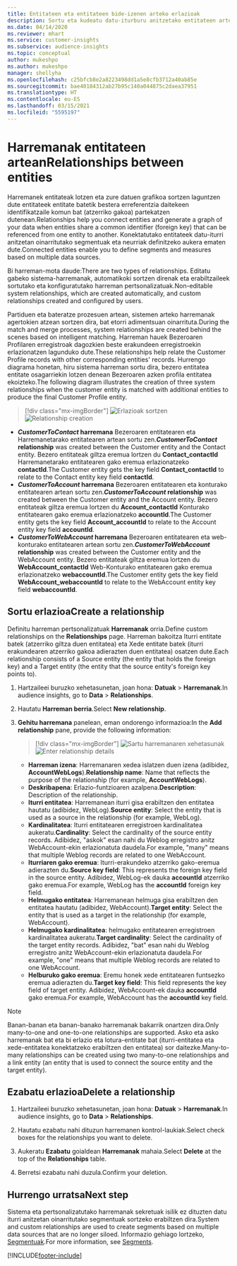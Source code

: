 ```yaml
---
title: Entitateen eta entitateen bide-izenen arteko erlazioak
description: Sortu eta kudeatu datu-iturburu anitzetako entitateen arteko harremanak.
ms.date: 04/14/2020
ms.reviewer: mhart
ms.service: customer-insights
ms.subservice: audience-insights
ms.topic: conceptual
author: mukeshpo
ms.author: mukeshpo
manager: shellyha
ms.openlocfilehash: c25bfcb8e2a8223498dd1a5e8cfb3712a40ab85e
ms.sourcegitcommit: bae40184312ab27b95c140a044875c2daea37951
ms.translationtype: HT
ms.contentlocale: eu-ES
ms.lasthandoff: 03/15/2021
ms.locfileid: "5595197"
---
```

# <a name="relationships-between-entities"></a><span data-ttu-id="9774f-103">Harremanak entitateen artean</span><span class="sxs-lookup"><span data-stu-id="9774f-103">Relationships between entities</span></span>

<span data-ttu-id="9774f-104">Harremanek entitateak lotzen eta zure datuen grafikoa sortzen laguntzen dute entitateek entitate batetik bestera erreferentzia daitekeen identifikatzaile komun bat (atzerriko gakoa) partekatzen dutenean.</span><span class="sxs-lookup"><span data-stu-id="9774f-104">Relationships help you connect entities and generate a graph of your data when entities share a common identifier (foreign key) that can be referenced from one entity to another.</span></span> <span data-ttu-id="9774f-105">Konektatutako entitateek datu-iturri anitzetan oinarritutako segmentuak eta neurriak definitzeko aukera ematen dute.</span><span class="sxs-lookup"><span data-stu-id="9774f-105">Connected entities enable you to define segments and measures based on multiple data sources.</span></span>

<span data-ttu-id="9774f-106">Bi harreman-mota daude:</span><span class="sxs-lookup"><span data-stu-id="9774f-106">There are two types of relationships.</span></span> <span data-ttu-id="9774f-107">Editatu gabeko sistema-harremanak, automatikoki sortzen direnak eta erabiltzaileek sortutako eta konfiguratutako harreman pertsonalizatuak.</span><span class="sxs-lookup"><span data-stu-id="9774f-107">Non-editable system relationships, which are created automatically, and custom relationships created and configured by users.</span></span>

<span data-ttu-id="9774f-108">Partiduen eta bateratze prozesuen artean, sistemen arteko harremanak agertokien atzean sortzen dira, bat etorri adimentsuan oinarrituta.</span><span class="sxs-lookup"><span data-stu-id="9774f-108">During the match and merge processes, system relationships are created behind the scenes based on intelligent matching.</span></span> <span data-ttu-id="9774f-109">Harreman hauek Bezeroaren Profilaren erregistroak dagozkien beste erakundeen erregistroekin erlazionatzen lagunduko dute.</span><span class="sxs-lookup"><span data-stu-id="9774f-109">These relationships help relate the Customer Profile records with other corresponding entities' records.</span></span> <span data-ttu-id="9774f-110">Hurrengo diagrama honetan, hiru sistema harreman sortu dira, bezero entitatea entitate osagarriekin lotzen denean Bezeroaren azken profila entitatea ekoizteko.</span><span class="sxs-lookup"><span data-stu-id="9774f-110">The following diagram illustrates the creation of three system relationships when the customer entity is matched with additional entities to produce the final Customer Profile entity.</span></span>

> [!div class="mx-imgBorder"]
> <span data-ttu-id="9774f-111">![Erlazioak sortzen](media/relationships-entities-merge.png "Erlazioak sortzen")</span><span class="sxs-lookup"><span data-stu-id="9774f-111">![Relationship creation](media/relationships-entities-merge.png "Relationship creation")</span></span>

- <span data-ttu-id="9774f-112">***CustomerToContact* harremana** Bezeroaren entitatearen eta Harremanetarako entitatearen artean sortu zen.</span><span class="sxs-lookup"><span data-stu-id="9774f-112">***CustomerToContact* relationship** was created between the Customer entity and the Contact entity.</span></span> <span data-ttu-id="9774f-113">Bezero entitateak giltza eremua lortzen du **Contact_contactId** Harremanetarako entitatearen gako eremua erlazionatzeko **contactId**.</span><span class="sxs-lookup"><span data-stu-id="9774f-113">The Customer entity gets the key field **Contact_contactId** to relate to the Contact entity key field **contactId**.</span></span>
- <span data-ttu-id="9774f-114">***CustomerToAccount* harremana** Bezeroaren entitatearen eta konturako entitatearen artean sortu zen.</span><span class="sxs-lookup"><span data-stu-id="9774f-114">***CustomerToAccount* relationship** was created between the Customer entity and the Account entity.</span></span> <span data-ttu-id="9774f-115">Bezero entitateak giltza eremua lortzen du **Account_contactId** Konturako entitatearen gako eremua erlazionatzeko **accountId**.</span><span class="sxs-lookup"><span data-stu-id="9774f-115">The Customer entity gets the key field **Account_accountId** to relate to the Account entity key field **accountId**.</span></span>
- <span data-ttu-id="9774f-116">***CustomerToWebAccount* harremana** Bezeroaren entitatearen eta web-konturako entitatearen artean sortu zen.</span><span class="sxs-lookup"><span data-stu-id="9774f-116">***CustomerToWebAccount* relationship** was created between the Customer entity and the WebAccount entity.</span></span> <span data-ttu-id="9774f-117">Bezero entitateak giltza eremua lortzen du **WebAccount_contactId** Web-Konturako entitatearen gako eremua erlazionatzeko **webaccountId**.</span><span class="sxs-lookup"><span data-stu-id="9774f-117">The Customer entity gets the key field **WebAccount_webaccountId** to relate to the WebAccount entity key field **webaccountId**.</span></span>

## <a name="create-a-relationship"></a><span data-ttu-id="9774f-118">Sortu erlazioa</span><span class="sxs-lookup"><span data-stu-id="9774f-118">Create a relationship</span></span>

<span data-ttu-id="9774f-119">Definitu harreman pertsonalizatuak **Harremanak** orria.</span><span class="sxs-lookup"><span data-stu-id="9774f-119">Define custom relationships on the **Relationships** page.</span></span> <span data-ttu-id="9774f-120">Harreman bakoitza Iturri entitate batek (atzerriko giltza duen entitatea) eta Xede entitate batek (iturri erakundearen atzerriko gakoa adierazten duen entitatea) osatzen dute.</span><span class="sxs-lookup"><span data-stu-id="9774f-120">Each relationship consists of a Source entity (the entity that holds the foreign key) and a Target entity (the entity that the source entity's foreign key points to).</span></span>

1. <span data-ttu-id="9774f-121">Hartzaileei buruzko xehetasunetan, joan hona: **Datuak** > **Harremanak**.</span><span class="sxs-lookup"><span data-stu-id="9774f-121">In audience insights, go to **Data** > **Relationships**.</span></span>

2. <span data-ttu-id="9774f-122">Hautatu **Harreman berria**.</span><span class="sxs-lookup"><span data-stu-id="9774f-122">Select **New relationship**.</span></span>

3. <span data-ttu-id="9774f-123">**Gehitu harremana** panelean, eman ondorengo informazioa:</span><span class="sxs-lookup"><span data-stu-id="9774f-123">In the **Add relationship** pane, provide the following information:</span></span>

   > [!div class="mx-imgBorder"]
   > <span data-ttu-id="9774f-124">![Sartu harremanaren xehetasunak](media/relationships-add.png "Sartu harremanaren xehetasunak")</span><span class="sxs-lookup"><span data-stu-id="9774f-124">![Enter relationship details](media/relationships-add.png "Enter relationship details")</span></span>

   - <span data-ttu-id="9774f-125">**Harreman izena**: Harremanaren xedea islatzen duen izena (adibidez, **AccountWebLogs**).</span><span class="sxs-lookup"><span data-stu-id="9774f-125">**Relationship name**: Name that reflects the purpose of the relationship (for example, **AccountWebLogs**).</span></span>
   - <span data-ttu-id="9774f-126">**Deskribapena**: Erlazio-funtzioaren azalpena.</span><span class="sxs-lookup"><span data-stu-id="9774f-126">**Description**: Description of the relationship.</span></span>
   - <span data-ttu-id="9774f-127">**Iturri entitatea**: Harremanean iturri gisa erabiltzen den entitatea hautatu (adibidez, WebLog).</span><span class="sxs-lookup"><span data-stu-id="9774f-127">**Source entity**: Select the entity that is used as a source in the relationship (for example, WebLog).</span></span>
   - <span data-ttu-id="9774f-128">**Kardinalitatea**: Iturri entitatearen erregistroen kardinalitatea aukeratu.</span><span class="sxs-lookup"><span data-stu-id="9774f-128">**Cardinality**: Select the cardinality of the source entity records.</span></span> <span data-ttu-id="9774f-129">Adibidez, "askok" esan nahi du Weblog erregistro anitz WebAccount-ekin erlazionatuta daudela.</span><span class="sxs-lookup"><span data-stu-id="9774f-129">For example, "many" means that multiple Weblog records are related to one WebAccount.</span></span>
   - <span data-ttu-id="9774f-130">**Iturriaren gako eremua**: Iturri-erakundeko atzerriko gako-eremua adierazten du.</span><span class="sxs-lookup"><span data-stu-id="9774f-130">**Source key field**: This represents the foreign key field in the source entity.</span></span> <span data-ttu-id="9774f-131">Adibidez, WebLog-ek dauka **accountId** atzerriko gako eremua.</span><span class="sxs-lookup"><span data-stu-id="9774f-131">For example, WebLog has the **accountId** foreign key field.</span></span>
   - <span data-ttu-id="9774f-132">**Helmugako entitatea**: Harremanean helmuga gisa erabiltzen den entitatea hautatu (adibidez, WebAccount).</span><span class="sxs-lookup"><span data-stu-id="9774f-132">**Target entity**: Select the entity that is used as a target in the relationship (for example, WebAccount).</span></span>
   - <span data-ttu-id="9774f-133">**Helmugako kardinalitatea**: helmugako entitatearen erregistroen kardinalitatea aukeratu.</span><span class="sxs-lookup"><span data-stu-id="9774f-133">**Target cardinality**: Select the cardinality of the target entity records.</span></span> <span data-ttu-id="9774f-134">Adibidez, "bat" esan nahi du Weblog erregistro anitz WebAccount-ekin erlazionatuta daudela.</span><span class="sxs-lookup"><span data-stu-id="9774f-134">For example, "one" means that multiple Weblog records are related to one WebAccount.</span></span>
   - <span data-ttu-id="9774f-135">**Helburuko gako eremua**: Eremu honek xede entitatearen funtsezko eremua adierazten du.</span><span class="sxs-lookup"><span data-stu-id="9774f-135">**Target key field**: This field represents the key field of target entity.</span></span> <span data-ttu-id="9774f-136">Adibidez, WebAccount-ek dauka **accountId** gako eremua.</span><span class="sxs-lookup"><span data-stu-id="9774f-136">For example, WebAccount has the **accountId** key field.</span></span>

> [!NOTE]
> <span data-ttu-id="9774f-137">Banan-banan eta banan-banako harremanak bakarrik onartzen dira.</span><span class="sxs-lookup"><span data-stu-id="9774f-137">Only many-to-one and one-to-one relationships are supported.</span></span> <span data-ttu-id="9774f-138">Asko eta asko harremanak bat eta bi erlazio eta lotura-entitate bat (iturri-entitatea eta xede-entitatea konektatzeko erabiltzen den entitatea) sor daitezke.</span><span class="sxs-lookup"><span data-stu-id="9774f-138">Many-to-many relationships can be created using two many-to-one relationships and a link entity (an entity that is used to connect the source entity and the target entity).</span></span>

## <a name="delete-a-relationship"></a><span data-ttu-id="9774f-139">Ezabatu erlazioa</span><span class="sxs-lookup"><span data-stu-id="9774f-139">Delete a relationship</span></span>

1. <span data-ttu-id="9774f-140">Hartzaileei buruzko xehetasunetan, joan hona: **Datuak** > **Harremanak**.</span><span class="sxs-lookup"><span data-stu-id="9774f-140">In audience insights, go to **Data** > **Relationships**.</span></span>

2. <span data-ttu-id="9774f-141">Hautatu ezabatu nahi dituzun harremanen kontrol-laukiak.</span><span class="sxs-lookup"><span data-stu-id="9774f-141">Select check boxes for the relationships you want to delete.</span></span>

3. <span data-ttu-id="9774f-142">Aukeratu **Ezabatu** goialdean **Harremanak** mahaia.</span><span class="sxs-lookup"><span data-stu-id="9774f-142">Select **Delete** at the top of the **Relationships** table.</span></span>

4. <span data-ttu-id="9774f-143">Berretsi ezabatu nahi duzula.</span><span class="sxs-lookup"><span data-stu-id="9774f-143">Confirm your deletion.</span></span>

## <a name="next-step"></a><span data-ttu-id="9774f-144">Hurrengo urratsa</span><span class="sxs-lookup"><span data-stu-id="9774f-144">Next step</span></span>

<span data-ttu-id="9774f-145">Sistema eta pertsonalizatutako harremanak sekretuak isilik ez dituzten datu iturri anitzetan oinarritutako segmentuak sortzeko erabiltzen dira.</span><span class="sxs-lookup"><span data-stu-id="9774f-145">System and custom relationships are used to create segments based on multiple data sources that are no longer siloed.</span></span> <span data-ttu-id="9774f-146">Informazio gehiago lortzeko, [Segmentuak](segments.md).</span><span class="sxs-lookup"><span data-stu-id="9774f-146">For more information, see [Segments](segments.md).</span></span>


[!INCLUDE[footer-include](../includes/footer-banner.md)]